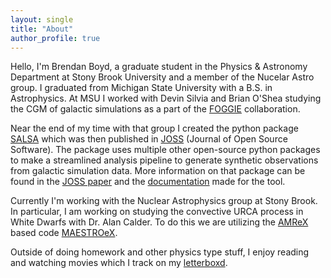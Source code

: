```yaml
---
layout: single
title: "About"
author_profile: true
---
```


Hello, I'm Brendan Boyd, a graduate student in the Physics & Astronomy Department at Stony Brook University and a member of the Nucelar Astro group. I graduated from Michigan State University with a B.S. in Astrophysics. At MSU I worked with Devin Silvia and Brian O'Shea studying the CGM of galactic simulations as a part of the [FOGGIE](https://foggie.science) collaboration.

Near the end of my time with that group I created the python package [SALSA](https://github.com/biboyd/SALSA) which was then published in [JOSS][salsa-paper] (Journal of Open Source Software). The package uses multiple other open-source python packages to make a streamlined analysis pipeline to generate synthetic observations from galactic simulation data. More information on that package can be found in the [JOSS paper][salsa-paper] and the [documentation](https://salsa.readthedocs.io/en/latest/?badge=latest) made for the tool.

Currently I'm working with the Nuclear Astrophysics group at Stony Brook. In particular, I am working on studying the convective URCA process in White Dwarfs with Dr. Alan Calder. To do this we are utilizing the [AMReX][amrex-astro] based code [MAESTROeX][maestro]. 

Outside of doing homework and other physics type stuff, I enjoy reading and watching movies which I track on my [letterboxd](https://letterboxd.com/bbbyeah/). 

[salsa-paper]: https://joss.theoj.org/papers/10.21105/joss.02581
[amrex-astro]: https://amrex-astro.github.io/
[maestro]: https://amrex-astro.github.io/MAESTROeX/
